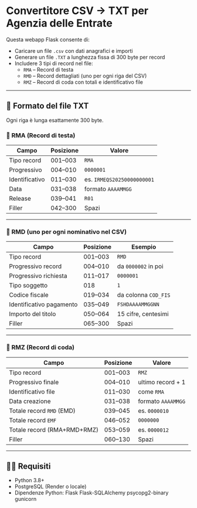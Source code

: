 # Convertitore CSV → TXT per Agenzia delle Entrate

Questa webapp Flask consente di:

- Caricare un file `.csv` con dati anagrafici e importi
- Generare un file `.TXT` a lunghezza fissa di 300 byte per record
- Includere 3 tipi di record nel file:
  - `RMA` – Record di testa
  - `RMD` – Record dettagliati (uno per ogni riga del CSV)
  - `RMZ` – Record di coda con totali e identificativo file

---

## 🧩 Formato del file TXT

Ogni riga è lunga esattamente 300 byte.

### 📌 RMA (Record di testa)

| Campo        | Posizione | Valore                       |
|--------------|-----------|------------------------------|
| Tipo record  | 001–003   | `RMA`                        |
| Progressivo  | 004–010   | `0000001`                    |
| Identificativo|011–030   | es. `IRMEQS20250000000001`   |
| Data         | 031–038   | formato `AAAAMMGG`           |
| Release      | 039–041   | `R01`                        |
| Filler       | 042–300   | Spazi                        |

---

### 📌 RMD (uno per ogni nominativo nel CSV)

| Campo                       | Posizione | Esempio                        |
|----------------------------|-----------|--------------------------------|
| Tipo record                | 001–003   | `RMD`                          |
| Progressivo record         | 004–010   | da `0000002` in poi            |
| Progressivo richiesta      | 011–017   | `0000001`                      |
| Tipo soggetto              | 018       | `1`                            |
| Codice fiscale             | 019–034   | da colonna `COD_FIS`           |
| Identificativo pagamento   | 035–049   | `FSHDAAAAMMGGNN`               |
| Importo del titolo         | 050–064   | 15 cifre, centesimi            |
| Filler                     | 065–300   | Spazi                          |

---

### 📌 RMZ (Record di coda)

| Campo                              | Posizione | Valore                              |
|-----------------------------------|-----------|-------------------------------------|
| Tipo record                       | 001–003   | `RMZ`                               |
| Progressivo finale                | 004–010   | ultimo record + 1                   |
| Identificativo file               | 011–030   | come `RMA`                          |
| Data creazione                    | 031–038   | formato `AAAAMMGG`                  |
| Totale record `RMD` (EMD)         | 039–045   | es. `0000010`                       |
| Totale record `EMF`               | 046–052   | `0000000`                           |
| Totale record (RMA+RMD+RMZ)       | 053–059   | es. `0000012`                       |
| Filler                            | 060–130   | Spazi                               |

---

## 🧑‍💻 Requisiti

- Python 3.8+
- PostgreSQL (Render o locale)
- Dipendenze Python:
    Flask
    Flask-SQLAlchemy
    psycopg2-binary
    gunicorn
